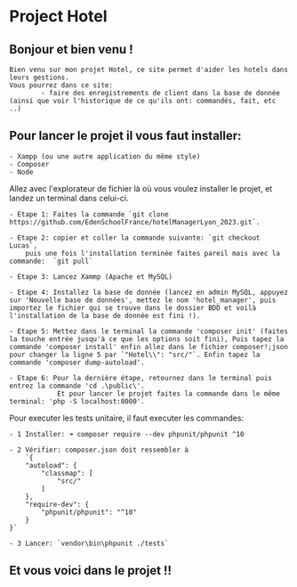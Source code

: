 # Project Hotel

## Bonjour et bien venu !

    Bien venu sur mon projet Hotel, ce site permet d'aider les hotels dans leurs gestions.
    Vous pourrez dans ce site:
            - faire des enregistrements de client dans la base de donnée (ainsi que voir l'historique de ce qu'ils ont: commandés, fait, etc ..)

## Pour lancer le projet il vous faut installer:

    - Xampp (ou une autre application du même style)
    - Composer
    - Node

Allez avec l'explorateur de fichier là où vous voulez installer le projet, et landez un terminal dans celui-ci.

    - Etape 1: Faites la commande `git clone https://github.com/EdenSchoolFrance/hotelManagerLyon_2023.git`.

    - Etape 2: copier et coller la commande suivante: `git checkout Lucas`,
        puis une fois l'installation terminée faites pareil mais avec la commande:  `git pull`

    - Etape 3: Lancez Xammp (Apache et MySQL)

    - Etape 4: Installez la base de donnée (lancez en admin MySQL, appuyez sur 'Nouvelle base de données', mettez le nom 'hotel_manager', puis importez le fichier qui se trouve dans le dossier BDD et voilà l'installation de la base de donnée est fini !).

    - Etape 5: Mettez dans le terminal la commande 'composer init' (faites la touche entrée jusqu'à ce que les options soit fini), Puis tapez la commande 'composer install' enfin allez dans le fichier composer!;json pour changer la ligne 5 par `"Hotel\\": "src/"`. Enfin tapez la commande 'composer dump-autoload'.

    - Etape 6: Pour la dernière étape, retournez dans le terminal puis entrez la commande 'cd .\public\'.
                Et pour lancer le projet faites la commande dans le même terminal: 'php -S localhost:8000'.

Pour executer les tests unitaire, il faut executer les commandes:

    - 1 Installer: ➜ composer require --dev phpunit/phpunit ^10

    - 2 Vérifier: composer.json doit ressembler à
        `{
        "autoload": {
            "classmap": [
                "src/"
            ]
        },
        "require-dev": {
            "phpunit/phpunit": "^10"
        }
    }`

    - 3 Lancer: `vendor\bin\phpunit ./tests`

## Et vous voici dans le projet !!
